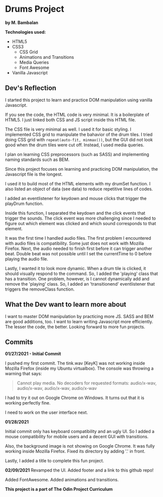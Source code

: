 # Drums Project
**by M. Bambalan**

**Technologies used:**
- HTML5
- CSS3
    - CSS Grid
    - Animations and Transitions
    - Media Queries
    - Font Awesome
- Vanilla Javascript

## Dev's Reflection

I started this project to learn and practice DOM manipulation using vanilla Javascript.

If you see the code, the HTML code is very minimal. It is a boilerplate of HTML5. I just linked both CSS and JS script inside this HTML file.

The CSS file is very minimal as well. I used it for basic styling. I implemented CSS grid to manipulate the bahavior of the drum tiles. I tried doing CSS grid with `repeat(auto-fit, minmax())`, but the GUI did not look good when the drum tiles were cut off. Instead, I used media queries. 

I plan on learning CSS preprocessors (such as SASS) and implementing naming standards such as BEM.

Since this project focuses on learning and practicing DOM manipulation, the Javascript file is the longest. 

I used it to build most of the HTML elements with my drumSet function. I also listed an object of data (see data) to reduce repetitive lines of codes.

I added an eventlistener for keydown and mouse clicks that trigger the playDrum function.

Inside this function, I separated the keydown and the click events that trigger the sounds. The click event was more challenging since I needed to figure out which element was clicked and which sound corresponds to that element.

It was the first time I handled audio files. The first problem I encountered with audio files is compatibility. Some just does not work with Mozilla Firefox. Next, the audio needed to finish first before it can trigger another beat. Double beat was not possible until I set the currentTime to 0 before playing the audio file.

Lastly, I wanted it to look more dynamic. When a drum tile is clicked, it should visually respond to the command. So, I added the 'playing' class that has a transition. One problem, however, is I cannot dynamically add and remove the 'playing' class. So, I added an 'transitionend' eventlistener that triggers the removeClass function.

## What the Dev want to learn more about

I want to master DOM manipulation by practicing more JS. SASS and BEM are good additions, too. I want to learn writing Javascript more efficiently. The lesser the code, the better. Looking forward to more fun projects.

## Commits

**01/27/2021 - Initial Commit**

I pushed my first commit. The tink.wav [KeyK] was not working inside Mozilla Firefox (inside my Ubuntu virtualbox). 
The console was throwing a warning that says:

> Cannot play media. No decoders for requested formats: audio/x-wav, audio/x-wav, audio/x-wav, audio/x-wav

I had to try it out on Google Chrome on Windows. It turns out that it is working perfectly fine.

I need to work on the user interface next.

**01/28/2021**

Initial commit only has keyboard compatibility and an ugly UI. So I added a mouse compatibility for mobile users and a decent GUI with transitions.

Also, the background image is not showing on Google Chrome. It was fully working inside Mozilla Firefox. Fixed its directory by adding '.' in front.

Lastly, I added a title to complete this fun project.

**02/09/2021**
Revamped the UI. Added footer and a link to this github repo!

Added FontAwesome. Added animations and transitions.

**This project is a part of The Odin Project Curriculum**